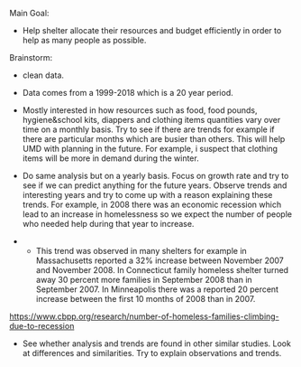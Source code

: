 Main Goal:

- Help shelter allocate their resources and budget efficiently in order to help as many people as possible.


Brainstorm:

- clean data.

- Data comes from a 1999-2018 which is a 20 year period.


- Mostly interested in how resources such as food, food pounds, hygiene&school kits, diappers and clothing items quantities vary
over time on a monthly basis. Try to see if there are trends for example if there are particular months which are busier than others. This will help UMD with planning in the future. For example, i suspect that clothing items will be more in demand during
the winter.

- Do same analysis but on a yearly basis. Focus on growth rate and try to see if we can predict anything for the future years. Observe trends and interesting years and try to come up with a reason explaining these trends. For example, in 2008 there was an economic recession which lead to an increase in homelessness so we expect the number of people who needed help during that year to increase. 

- - This trend was observed in many shelters for example in Massachusetts reported a 32% increase between November 2007 and November 2008. In Connecticut family homeless shelter turned away 30 percent more families in September 2008 than in September 2007. In Minneapolis there was a reported 20 percent increase between the first 10 months of 2008 than in 2007. 


https://www.cbpp.org/research/number-of-homeless-families-climbing-due-to-recession


- See whether analysis and trends are found in other similar studies. Look at differences and similarities. Try to explain observations and trends.



